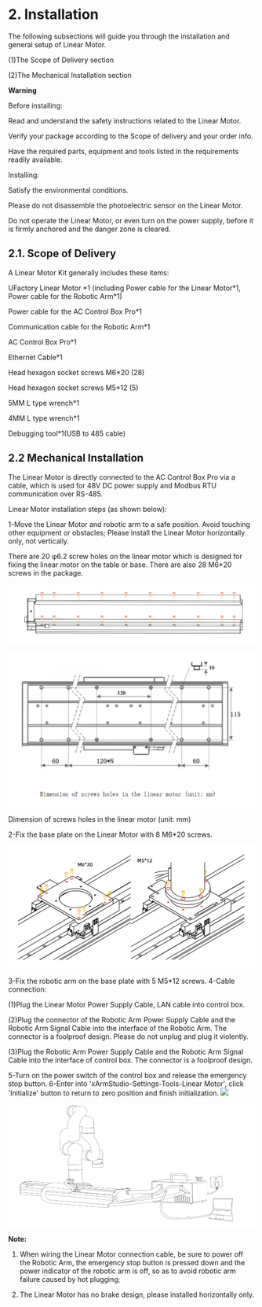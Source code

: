 


# 2. Installation

The following subsections will guide you through the installation and general setup of Linear Motor.

(1)The Scope of Delivery section

(2)The Mechanical Installation section

**Warning**

Before installing:

Read and understand the safety instructions related to the Linear Motor.

Verify your package according to the Scope of delivery and your order info.

Have the required parts, equipment and tools listed in the requirements readily available.

Installing:

Satisfy the environmental conditions.

Please do not disassemble the photoelectric sensor on the Linear Motor.

Do not operate the Linear Motor, or even turn on the power supply, before it is firmly anchored and the danger zone is cleared.

## 2.1. Scope of Delivery

A Linear Motor Kit generally includes these items:

UFactory Linear Motor \*1 (including Power cable for the Linear Motor\*1, Power cable for the Robotic Arm\*1)

Power cable for the AC Control Box Pro\*1

Communication cable for the Robotic Arm\*1

AC Control Box Pro\*1

Ethernet Cable\*1

Head hexagon socket screws M6\*20 (28)

Head hexagon socket screws M5\*12 (5)

5MM L type wrench\*1

4MM L type wrench\*1

Debugging tool\*1(USB to 485 cable)

## 2.2 Mechanical Installation
The Linear Motor is directly connected to the AC Control Box Pro via a cable, which is used for 48V DC power supply and Modbus RTU communication over RS-485.

Linear Motor installation steps (as shown below):

1-Move the Linear Motor and robotic arm to a safe position. Avoid touching other equipment or obstacles; Please install the Linear Motor horizontally only, not vertically.

There are 20 φ6.2 screw holes on the linear motor which is designed for fixing the linear motor on the table or base. There are also 28 M6\*20 screws in the package.

![img_6.png](assets/img_6.png)


![img_7.png](assets/img_7.png)

Dimension of screws holes in the linear motor (unit: mm)



2-Fix the base plate on the Linear Motor with 8 M6\*20 screws.

![](assets/img_8.png)

3-Fix the robotic arm on the base plate with 5 M5\*12 screws.
4-Cable connection:

(1)Plug the Linear Motor Power Supply Cable, LAN cable into control box.

(2)Plug the connector of the Robotic Arm Power Supply Cable and the Robotic Arm Signal Cable into the interface of the Robotic Arm. The connector is a foolproof design. Please do not unplug and plug it violently.

(3)Plug the Robotic Arm Power Supply Cable and the Robotic Arm Signal Cable into the interface of control box. The connector is a foolproof design.

5-Turn on the power switch of the control box and release the emergency stop button.
6-Enter into 'xArmStudio-Settings-Tools-Linear Motor', click 'Initialize' button to return to zero position and finish initialization. ![](Aspose.Words.4b389c01-38b2-4695-a8d2-d4b7dd8817dd.012.png)

![](assets/img_9.png)

**Note:**

1. When wiring the Linear Motor connection cable, be sure to power off the Robotic Arm, the emergency stop button is pressed down and the power indicator of the robotic arm is off, so as to avoid robotic arm failure caused by hot plugging;

2. The Linear Motor has no brake design, please installed horizontally only.
 